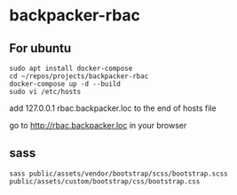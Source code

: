 # backpacker-rbac

## For ubuntu

```
sudo apt install docker-compose
cd ~/repos/projects/backpacker-rbac
docker-compose up -d --build
sudo vi /etc/hosts
```
add 127.0.0.1 rbac.backpacker.loc to the end of hosts file

go to http://rbac.backpacker.loc in your browser

## sass
```shell
sass public/assets/vendor/bootstrap/scss/bootstrap.scss public/assets/custom/bootstrap/css/bootstrap.css
```